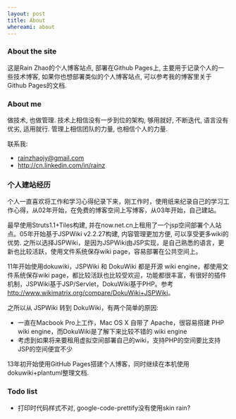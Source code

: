 ```yaml
---
layout: post
title: About
whereami: about
---
```


### About the site

这是Rain Zhao的个人博客站点, 部署在Github Pages上, 主要用于记录个人的一些技术博客, 如果你也想部署类似的个人博客站点, 可以参考我的博客里关于Github Pages的文档.

### About me

做技术, 也做管理. 技术上相信没有一步到位的架构, 够用就好, 不断迭代, 语言没有优劣, 适用就行. 管理上相信团队的力量, 也相信个人的力量.

联系我:

* <i class="fa fa-envelope"></i> [rainzhaojy@gmail.com](mailto:rainzhaojy@gmail.com)
* <i class="fa fa-linkedin"></i> <http://cn.linkedin.com/in/rainz>


### 个人建站经历

个人一直喜欢将工作和学习心得纪录下来，刚工作时，使用纸来纪录自己的学习工作心得，从02年开始，在免费的博客空间上写博客，从03年开始，自己建站。

最早使用Struts1.1+Tiles构建, 并在now.net.cn上租用了一个jsp空间部署个人站点。05年开始基于JSPWiki v2.2.27构建, 内容管理更加方便, 可以享受更多wiki的优势. 之所以选择JSPWiki，是因为JSPWiki由JSP实现，是自己熟悉的语言，更新也比较活跃，使用文件系统保存wiki page，容易部署在公共空间上。

11年开始使用dokuwiki，JSPWiki 和 DokuWiki 都是开源 wiki engine，都使用文件系统保存wiki page，都比较活跃也比较受欢迎，功能都很丰富，有很好的插件机制，JSPWiki基于JSP/Servlet，DokuWiki基于PHP。参考 <http://www.wikimatrix.org/compare/DokuWiki+JSPWiki>。

之所以从 JSPWiki 转到 DokuWiki，有两个简单的原因:

* 一直在Macbook Pro上工作，Mac OS X 自带了 Apache，很容易搭建 PHP wiki engine，而DokuWiki是了解下来比较不错的 wiki engine
* 考虑到如果将来要租用虚拟空间部署自己的wiki，支持PHP的空间要比支持JSP的空间便宜不少

13年初开始使用GitHub Pages搭建个人博客，同时继续在本机使用dokuwiki+plantuml整理文档.

### Todo list

* 打印时代码样式不对, google-code-prettify没有使用skin rain?